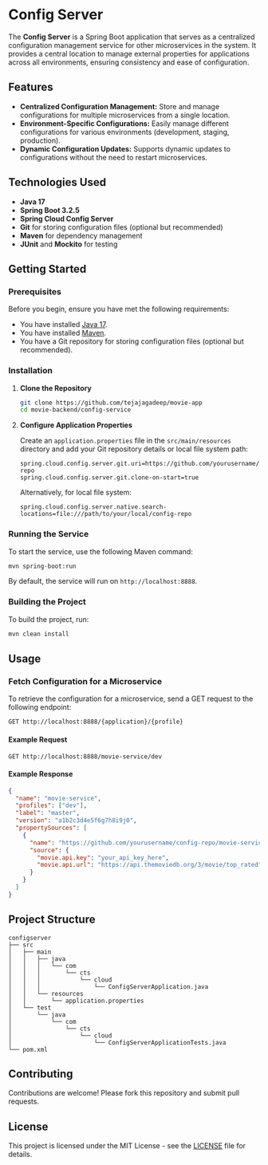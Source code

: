 # Config Server

The **Config Server** is a Spring Boot application that serves as a centralized configuration management service for other microservices in the system. It provides a central location to manage external properties for applications across all environments, ensuring consistency and ease of configuration.

## Features

- **Centralized Configuration Management:** Store and manage configurations for multiple microservices from a single location.
- **Environment-Specific Configurations:** Easily manage different configurations for various environments (development, staging, production).
- **Dynamic Configuration Updates:** Supports dynamic updates to configurations without the need to restart microservices.

## Technologies Used

- **Java 17**
- **Spring Boot 3.2.5**
- **Spring Cloud Config Server**
- **Git** for storing configuration files (optional but recommended)
- **Maven** for dependency management
- **JUnit** and **Mockito** for testing

## Getting Started

### Prerequisites

Before you begin, ensure you have met the following requirements:

- You have installed [Java 17](https://www.oracle.com/java/technologies/javase-jdk17-downloads.html).
- You have installed [Maven](https://maven.apache.org/download.cgi).
- You have a Git repository for storing configuration files (optional but recommended).

### Installation

1. **Clone the Repository**

   ```bash
   git clone https://github.com/tejajagadeep/movie-app
   cd movie-backend/config-service
   ```

2. **Configure Application Properties**

   Create an `application.properties` file in the `src/main/resources` directory and add your Git repository details or local file system path:

   ```properties
   spring.cloud.config.server.git.uri=https://github.com/yourusername/config-repo
   spring.cloud.config.server.git.clone-on-start=true
   ```

   Alternatively, for local file system:

   ```properties
   spring.cloud.config.server.native.search-locations=file:///path/to/your/local/config-repo
   ```

### Running the Service

To start the service, use the following Maven command:

```bash
mvn spring-boot:run
```

By default, the service will run on `http://localhost:8888`.

### Building the Project

To build the project, run:

```bash
mvn clean install
```

## Usage

### Fetch Configuration for a Microservice

To retrieve the configuration for a microservice, send a GET request to the following endpoint:

```http
GET http://localhost:8888/{application}/{profile}
```

#### Example Request

```http
GET http://localhost:8888/movie-service/dev
```

#### Example Response

```json
{
  "name": "movie-service",
  "profiles": ["dev"],
  "label": "master",
  "version": "a1b2c3d4e5f6g7h8i9j0",
  "propertySources": [
    {
      "name": "https://github.com/yourusername/config-repo/movie-service-dev.properties",
      "source": {
        "movie.api.key": "your_api_key_here",
        "movie.api.url": "https://api.themoviedb.org/3/movie/top_rated"
      }
    }
  ]
}
```

## Project Structure

```
configserver
├── src
│   ├── main
│   │   ├── java
│   │   │   └── com
│   │   │       └── cts
│   │   │           └── cloud
│   │   │               └── ConfigServerApplication.java
│   │   └── resources
│   │       └── application.properties
│   └── test
│       └── java
│           └── com
│               └── cts
│                   └── cloud
│                       └── ConfigServerApplicationTests.java
└── pom.xml
```

## Contributing

Contributions are welcome! Please fork this repository and submit pull requests.

## License

This project is licensed under the MIT License - see the [LICENSE](../../LICENSE.md) file for details.
